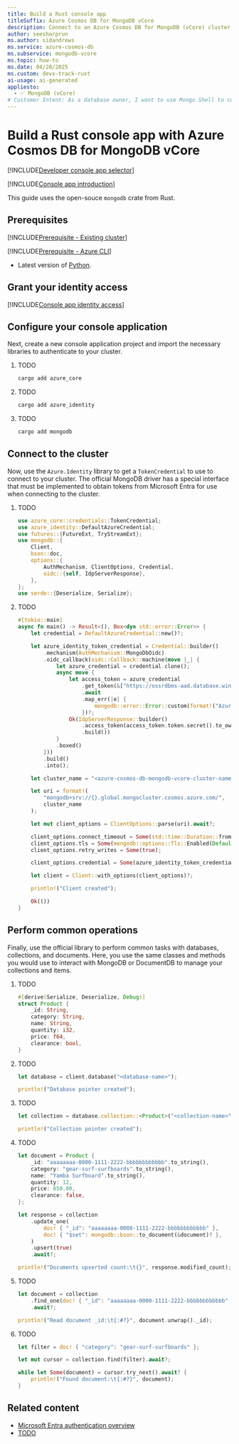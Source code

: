 ```yaml
---
title: Build a Rust console app
titleSuffix: Azure Cosmos DB for MongoDB vCore
description: Connect to an Azure Cosmos DB for MongoDB (vCore) cluster by using a Rust console application in your preferred developer language.
author: seesharprun
ms.author: sidandrews
ms.service: azure-cosmos-db
ms.subservice: mongodb-vcore
ms.topic: how-to
ms.date: 04/28/2025
ms.custom: devx-track-rust
ai-usage: ai-generated
appliesto:
  - ✅ MongoDB (vCore)
# Customer Intent: As a database owner, I want to use Mongo Shell to connect to and query my database and collections.
---
```


# Build a Rust console app with Azure Cosmos DB for MongoDB vCore

[!INCLUDE[Developer console app selector](includes/build-console-app-dev-selector.md)]

[!INCLUDE[Console app introduction](includes/console-app-introduction.md)]

This guide uses the open-souce `mongodb` crate from Rust.

## Prerequisites

[!INCLUDE[Prerequisite - Existing cluster](includes/prereq-existing-cluster.md)]

[!INCLUDE[Prerequisite - Azure CLI](includes/prereq-azure-cli.md)]

- Latest version of [Python](https://www.python.org).

## Grant your identity access

[!INCLUDE[Console app identity access](includes/console-app-identity-access.md)]

## Configure your console application

Next, create a new console application project and import the necessary libraries to authenticate to your cluster.

1. TODO

    ```bash
    cargo add azure_core
    ```

1. TODO

    ```bash
    cargo add azure_identity
    ```

1. TODO

    ```bash
    cargo add mongodb
    ```

## Connect to the cluster

Now, use the `Azure.Identity` library to get a `TokenCredential` to use to connect to your cluster. The official MongoDB driver has a special interface that must be implemented to obtain tokens from Microsoft Entra for use when connecting to the cluster.

1. TODO

    ```rust
    use azure_core::credentials::TokenCredential;
    use azure_identity::DefaultAzureCredential;
    use futures::{FutureExt, TryStreamExt};
    use mongodb::{
        Client,
        bson::doc,
        options::{
            AuthMechanism, ClientOptions, Credential,
            oidc::{self, IdpServerResponse},
        },
    };
    use serde::{Deserialize, Serialize};
    ```

1. TODO

    ```rust
    #[tokio::main]
    async fn main() -> Result<(), Box<dyn std::error::Error>> {
        let credential = DefaultAzureCredential::new()?;
    
        let azure_identity_token_credential = Credential::builder()
            .mechanism(AuthMechanism::MongoDbOidc)
            .oidc_callback(oidc::Callback::machine(move |_| {
                let azure_credential = credential.clone();
                async move {
                    let access_token = azure_credential
                        .get_token(&["https://ossrdbms-aad.database.windows.net/.default"])
                        .await
                        .map_err(|e| {
                            mongodb::error::Error::custom(format!("Azure token error: {}", e))
                        })?;
                    Ok(IdpServerResponse::builder()
                        .access_token(access_token.token.secret().to_owned())
                        .build())
                }
                .boxed()
            }))
            .build()
            .into();
    
        let cluster_name = "<azure-cosmos-db-mongodb-vcore-cluster-name>";
    
        let uri = format!(
            "mongodb+srv://{}.global.mongocluster.cosmos.azure.com/",
            cluster_name
        );
    
        let mut client_options = ClientOptions::parse(uri).await?;
    
        client_options.connect_timeout = Some(std::time::Duration::from_secs(120));
        client_options.tls = Some(mongodb::options::Tls::Enabled(Default::default()));
        client_options.retry_writes = Some(true);
    
        client_options.credential = Some(azure_identity_token_credential);
    
        let client = Client::with_options(client_options)?;
    
        println!("Client created");

        Ok(())
    }
    ```

## Perform common operations

Finally, use the official library to perform common tasks with databases, collections, and documents. Here, you use the same classes and methods you would use to interact with MongoDB or DocumentDB to manage your collections and items.

1. TODO

    ```rust
    #[derive(Serialize, Deserialize, Debug)]
    struct Product {
        _id: String,
        category: String,
        name: String,
        quantity: i32,
        price: f64,
        clearance: bool,
    }
    ```

1. TODO

    ```rust
    let database = client.database("<database-name>");

    println!("Database pointer created");
    ```

1. TODO

    ```rust
    let collection = database.collection::<Product>("<collection-name>");

    println!("Collection pointer created");
    ```

1. TODO

    ```rust
    let document = Product {
        _id: "aaaaaaaa-0000-1111-2222-bbbbbbbbbbbb".to_string(),
        category: "gear-surf-surfboards".to_string(),
        name: "Yamba Surfboard".to_string(),
        quantity: 12,
        price: 850.00,
        clearance: false,
    };

    let response = collection
        .update_one(
            doc! { "_id": "aaaaaaaa-0000-1111-2222-bbbbbbbbbbbb" },
            doc! { "$set": mongodb::bson::to_document(&document)? },
        )
        .upsert(true)
        .await?;

    println!("Documents upserted count:\t{}", response.modified_count);
    ```

1. TODO

    ```rust
    let document = collection
        .find_one(doc! { "_id": "aaaaaaaa-0000-1111-2222-bbbbbbbbbbbb" })
        .await?;

    println!("Read document _id:\t{:#?}", document.unwrap()._id);
    ```

1. TODO

    ```rust
    let filter = doc! { "category": "gear-surf-surfboards" };

    let mut cursor = collection.find(filter).await?;

    while let Some(document) = cursor.try_next().await? {
        println!("Found document:\t{:#?}", document);
    }
    ```

## Related content

- [Microsoft Entra authentication overview](entra-authentication.md)
- [TODO](about:blank)
